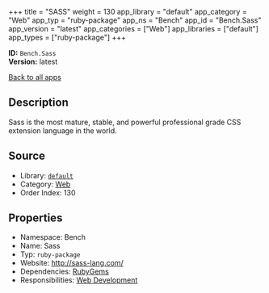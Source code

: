 ﻿+++
title = "SASS"
weight = 130
app_library = "default"
app_category = "Web"
app_typ = "ruby-package"
app_ns = "Bench"
app_id = "Bench.Sass"
app_version = "latest"
app_categories = ["Web"]
app_libraries = ["default"]
app_types = ["ruby-package"]
+++

**ID:** `Bench.Sass`  
**Version:** latest  
<!--more-->

[Back to all apps](/apps/)

## Description
Sass is the most mature, stable, and powerful professional grade CSS extension language in the world.

## Source

* Library: [`default`](/app_libraries/default)
* Category: [Web](/app_categories/web)
* Order Index: 130

## Properties

* Namespace: Bench
* Name: Sass
* Typ: `ruby-package`
* Website: <http://sass-lang.com/>
* Dependencies: [RubyGems](/apps/Bench.RubyGems)
* Responsibilities: [Web Development](/apps/Bench.Group.WebDevelopment)

